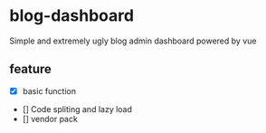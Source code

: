# blog-dashboard
Simple and extremely ugly blog admin dashboard powered by vue 
## feature
- [x] basic function
- [] Code spliting and lazy load
- [] vendor pack

